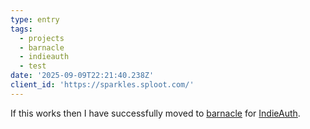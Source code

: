 ```yaml
---
type: entry
tags:
  - projects
  - barnacle
  - indieauth
  - test
date: '2025-09-09T22:21:40.238Z'
client_id: 'https://sparkles.sploot.com/'
---
```

If this works then I have successfully moved to [barnacle](https://github.com/benjifs/serverless-indieauth) for [IndieAuth](https://indieweb.org/indieauth).
